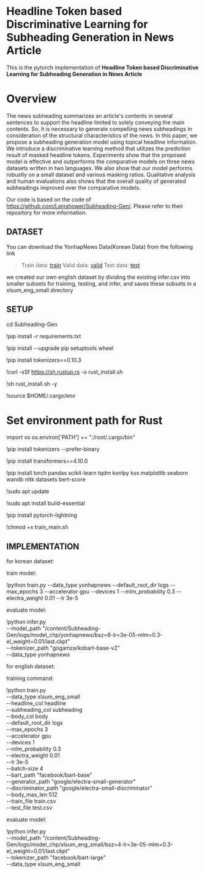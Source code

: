 # Headline Token based Discriminative Learning for Subheading Generation in News Article

This is the pytorch implementation of **Headline Token based Discriminative Learning for Subheading Generation in News Article**
# Overview

The news subheading summarizes an article's contents in several sentences to support the headline limited to solely conveying the main contents. So, it is necessary to generate compelling news subheadings in consideration of the structural characteristics of the news. In this paper, we propose a subheading generation model using topical headline information. We introduce a discriminative learning method that utilizes the prediction result of masked headline tokens. Experiments show that the proposed model is effective and outperforms the comparative models on three news datasets written in two languages. We also show that our model performs robustly on a small dataset and various masking ratios. Qualitative analysis and human evaluations also shows that the overall quality of generated subheadings improved over the comparative models.

Our code is based on the code of https://github.com/Lainshower/Subheading-Gen/. Please refer to their repository for more information.

## DATASET

You can download the YonhapNews Data(Korean Data) from the following link
> Train data: [train](https://yonhap-news-dataset.s3.ap-northeast-2.amazonaws.com/yonhapnews/train.csv)
> Valid data: [valid](https://yonhap-news-dataset.s3.ap-northeast-2.amazonaws.com/yonhapnews/test.csv)
> Test data: [test](https://yonhap-news-dataset.s3.ap-northeast-2.amazonaws.com/yonhapnews/infer.csv)

we created our own english dataset by dividing the existing infer.csv into smaller subsets for training, testing, and infer, and saves these subsets in a xlsum_eng_small directory

## SETUP

cd Subheading-Gen

!pip install -r requirements.txt

!pip install --upgrade pip setuptools wheel

!pip install tokenizers==0.10.3

!curl -sSf https://sh.rustup.rs -o rust_install.sh

!sh rust_install.sh -y

!source $HOME/.cargo/env

# Set environment path for Rust
import os
os.environ['PATH'] += ":/root/.cargo/bin"

!pip install tokenizers --prefer-binary

!pip install transformers==4.10.0

!pip install torch pandas scikit-learn tqdm konlpy kss matplotlib seaborn wandb nltk datasets bert-score

!sudo apt update

!sudo apt install build-essential

!pip install pytorch-lightning

!chmod +x train_main.sh

## IMPLEMENTATION
for korean dataset:

train model:

!python train.py --data_type yonhapnews --default_root_dir logs --max_epochs 3 --accelerator gpu --devices 1 --mlm_probability 0.3 --electra_weight 0.01 --lr 3e-5

evaluate model:

!python infer.py \
    --model_path "/content/Subheading-Gen/logs/model_chp/yonhapnews/bsz=8-lr=3e-05-mlm=0.3-el_weight=0.01/last.ckpt" \
    --tokenizer_path "gogamza/kobart-base-v2" \
    --data_type yonhapnews

for english dataset:

training command:

!python train.py \
    --data_type xlsum_eng_small \
    --headline_col headline \
    --subheading_col subheading \
    --body_col body \
    --default_root_dir logs \
    --max_epochs 3 \
    --accelerator gpu \
    --devices 1 \
    --mlm_probability 0.3 \
    --electra_weight 0.01 \
    --lr 3e-5 \
    --batch-size 4 \
    --bart_path "facebook/bart-base" \
    --generator_path "google/electra-small-generator" \
    --discriminator_path "google/electra-small-discriminator" \
    --body_max_len 512 \
    --train_file train.csv \
    --test_file test.csv

evaluate model:

!python infer.py \
    --model_path "/content/Subheading-Gen/logs/model_chp/xlsum_eng_small/bsz=4-lr=3e-05-mlm=0.3-el_weight=0.01/last.ckpt" \
    --tokenizer_path "facebook/bart-large" \
    --data_type xlsum_eng_small
